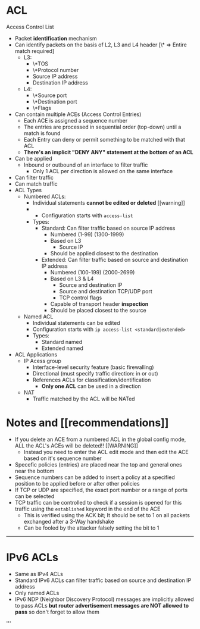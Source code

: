   # ACL
  Access Control List
  
  * Packet **identification** mechanism
  * Can identify packets on the basis of L2, L3 and L4 header [\\* => Entire match required]
    * L3:
      * \\*TOS
      * \\*Protocol number
      * Source IP address
      * Destination IP address
    * L4:
      * \\*Source port
      * \\*Destination port
      * \\*Flags
  * Can contain multiple ACEs (Access Control Entries)
    * Each ACE is assigned a sequence number
    * The entries are processed in sequential order (top-down) until a match is found
    * Each Entry can deny or permit something to be matched with that ACL
    * **There's an implicit "DENY ANY" statement at the bottom of an ACL**
  * Can be applied 
    * Inbound or outbound of an interface to filter traffic
      * Only 1 ACL per direction is allowed on the same interface
  * Can filter traffic
  * Can match traffic
  * ACL Types
    * Numbered ACLs:
      * Individual statements **cannot be edited or deleted** [[warning]]
      * * Configuration starts with `access-list`
      * Types:
        * Standard: Can filter traffic based on source IP address
          * Numbered (1-99) (1300-1999)
          * Based on L3
            * Source IP
          * Should be applied closest to the destination
        * Extended: Can filter traffic based on source and destination IP address
          * Numbered (100-199) (2000-2699)
          * Based on L3 & L4
            * Source and destination IP
            * Source and destination TCP/UDP port
            * TCP control flags
          * Capable of transport header **inspection**
          * Should be placed closest to the source
    * Named ACL
      * Individual statements can be edited
      * Configuration starts with `ip access-list <standard|extended>`
      * Types:
        * Standard named
        * Extended named
  * ACL Applications 
    * IP Acess group 
      * Interface-level security feature (basic firewalling)
      * Directional (must specify traffic direction: in or out)
      * References ACLs for classification/identification
        * **Only one ACL** can be used in a direction
    * NAT
      * Traffic matched by the ACL will be NATed
      
  
  # Notes and [[recommendations]]
  * If you delete an ACE from a numbered ACL in the global config mode, ALL the ACL's ACEs will be deleted!! [[WARNING]]
    * Instead you need to enter the ACL edit mode and then edit the ACE based on it's sequence number
  * Specefic policies (entries) are placed near the top and general ones near the bottom 
  * Sequence numbers can be added to insert a policy at a specified position to be applied before or after other policies
  * If TCP or UDP are specified, the exact port number or a range of ports can be selected
  * TCP traffic can be controlled to check if a session is opened for this traffic using the `established` keyword in the end of the ACE 
    * This is verified using the ACK bit; It should be set to 1 on all packets exchanged after a 3-Way handshake
    * Can be fooled by the attacker falsely setting the bit to 1 
  
  ---
  
  # IPv6 ACLs
  * Same as IPv4 ACLs
  * Standard IPv6 ACLs can filter traffic based on source and destination IP address
  * Only named ACLs
  * IPv6 NDP (Neighbor Discovery Protocol) messages are implicitly allowed to pass ACLs **but router advertisement messages are NOT allowed to pass** so don't forget to allow them
    
  
'''
